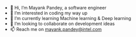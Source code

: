 - 👋 Hi, I’m Mayank Pandey, a software engineer
- 👀 I’m interested in coding my way up
- 🌱 I’m currently learning Machine learning & Deep learning
- 💞️ I’m looking to collaborate on development ideas
- 📫 Reach me on mayank.pandey@intel.com

<!---
mpandeyintel/mpandeyintel is a ✨ special ✨ repository because its `README.md` (this file) appears on your GitHub profile.
You can click the Preview link to take a look at your changes.
--->
